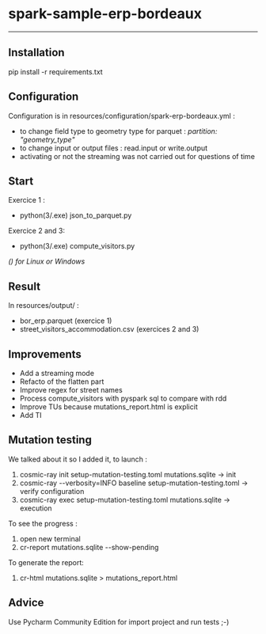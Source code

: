 # spark-sample-erp-bordeaux

---

## Installation

pip install -r requirements.txt

## Configuration
Configuration is in resources/configuration/spark-erp-bordeaux.yml :
- to change field type to geometry type for parquet : *partition: "geometry_type"*
- to change input or output files : read.input or write.output
- activating or not the streaming was not carried out for questions of time

## Start

Exercice 1 :
- python(3/.exe) json_to_parquet.py

Exercice 2 and 3:
- python(3/.exe) compute_visitors.py

*() for Linux or Windows*
## Result
In resources/output/ :
- bor_erp.parquet (exercice 1) 
- street_visitors_accommodation.csv (exercices 2 and 3)

## Improvements
- Add a streaming mode
- Refacto of the flatten part
- Improve regex for street names
- Process compute_visitors with pyspark sql to compare with rdd
- Improve TUs because mutations_report.html is explicit
- Add TI

## Mutation testing
We talked about it so I added it, to launch :
1. cosmic-ray init setup-mutation-testing.toml mutations.sqlite -> init
2. cosmic-ray --verbosity=INFO baseline setup-mutation-testing.toml -> verify configuration
3. cosmic-ray exec setup-mutation-testing.toml mutations.sqlite -> execution

To see the progress :
1. open new terminal
2. cr-report mutations.sqlite --show-pending

To generate the report:
1. cr-html mutations.sqlite > mutations_report.html

## Advice
Use Pycharm Community Edition for import project and run tests ;-)